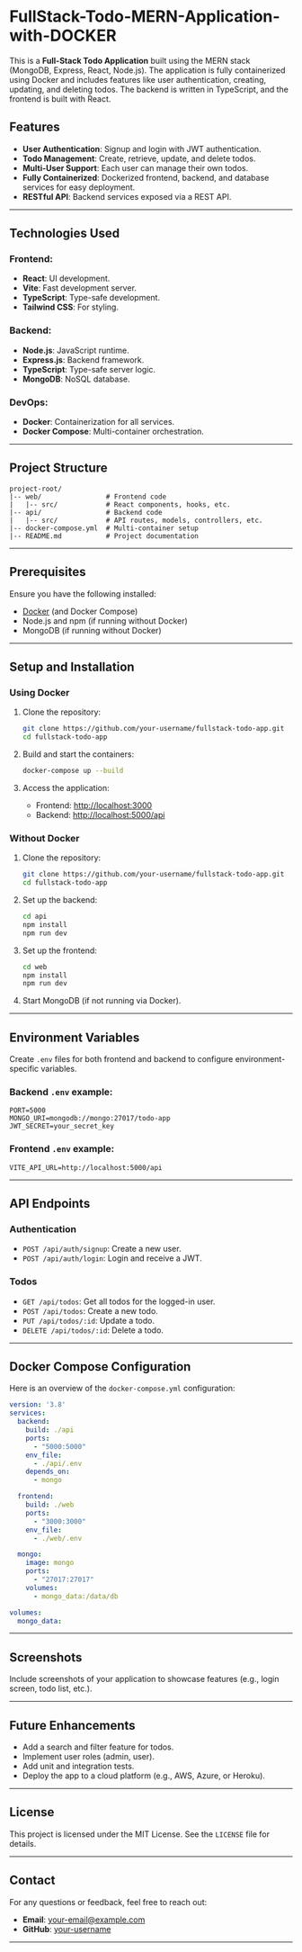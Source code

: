 # FullStack-Todo-MERN-Application-with-DOCKER

This is a **Full-Stack Todo Application** built using the MERN stack (MongoDB, Express, React, Node.js). The application is fully containerized using Docker and includes features like user authentication, creating, updating, and deleting todos. The backend is written in TypeScript, and the frontend is built with React.

## Features

- **User Authentication**: Signup and login with JWT authentication.
- **Todo Management**: Create, retrieve, update, and delete todos.
- **Multi-User Support**: Each user can manage their own todos.
- **Fully Containerized**: Dockerized frontend, backend, and database services for easy deployment.
- **RESTful API**: Backend services exposed via a REST API.

---

## Technologies Used

### Frontend:
- **React**: UI development.
- **Vite**: Fast development server.
- **TypeScript**: Type-safe development.
- **Tailwind CSS**: For styling.

### Backend:
- **Node.js**: JavaScript runtime.
- **Express.js**: Backend framework.
- **TypeScript**: Type-safe server logic.
- **MongoDB**: NoSQL database.

### DevOps:
- **Docker**: Containerization for all services.
- **Docker Compose**: Multi-container orchestration.

---

## Project Structure

```
project-root/
|-- web/                # Frontend code
|   |-- src/            # React components, hooks, etc.
|-- api/                # Backend code
|   |-- src/            # API routes, models, controllers, etc.
|-- docker-compose.yml  # Multi-container setup
|-- README.md           # Project documentation
```

---

## Prerequisites

Ensure you have the following installed:

- [Docker](https://www.docker.com/) (and Docker Compose)
- Node.js and npm (if running without Docker)
- MongoDB (if running without Docker)

---

## Setup and Installation

### Using Docker

1. Clone the repository:
   ```bash
   git clone https://github.com/your-username/fullstack-todo-app.git
   cd fullstack-todo-app
   ```

2. Build and start the containers:
   ```bash
   docker-compose up --build
   ```

3. Access the application:
   - Frontend: [http://localhost:3000](http://localhost:3000)
   - Backend: [http://localhost:5000/api](http://localhost:5000/api)

### Without Docker

1. Clone the repository:
   ```bash
   git clone https://github.com/your-username/fullstack-todo-app.git
   cd fullstack-todo-app
   ```

2. Set up the backend:
   ```bash
   cd api
   npm install
   npm run dev
   ```

3. Set up the frontend:
   ```bash
   cd web
   npm install
   npm run dev
   ```

4. Start MongoDB (if not running via Docker).

---

## Environment Variables

Create `.env` files for both frontend and backend to configure environment-specific variables.

### Backend `.env` example:
```env
PORT=5000
MONGO_URI=mongodb://mongo:27017/todo-app
JWT_SECRET=your_secret_key
```

### Frontend `.env` example:
```env
VITE_API_URL=http://localhost:5000/api
```

---

## API Endpoints

### Authentication
- `POST /api/auth/signup`: Create a new user.
- `POST /api/auth/login`: Login and receive a JWT.

### Todos
- `GET /api/todos`: Get all todos for the logged-in user.
- `POST /api/todos`: Create a new todo.
- `PUT /api/todos/:id`: Update a todo.
- `DELETE /api/todos/:id`: Delete a todo.

---

## Docker Compose Configuration

Here is an overview of the `docker-compose.yml` configuration:

```yaml
version: '3.8'
services:
  backend:
    build: ./api
    ports:
      - "5000:5000"
    env_file:
      - ./api/.env
    depends_on:
      - mongo

  frontend:
    build: ./web
    ports:
      - "3000:3000"
    env_file:
      - ./web/.env

  mongo:
    image: mongo
    ports:
      - "27017:27017"
    volumes:
      - mongo_data:/data/db

volumes:
  mongo_data:
```

---

## Screenshots

Include screenshots of your application to showcase features (e.g., login screen, todo list, etc.).

---

## Future Enhancements

- Add a search and filter feature for todos.
- Implement user roles (admin, user).
- Add unit and integration tests.
- Deploy the app to a cloud platform (e.g., AWS, Azure, or Heroku).

---

## License

This project is licensed under the MIT License. See the `LICENSE` file for details.

---

## Contact

For any questions or feedback, feel free to reach out:
- **Email**: your-email@example.com
- **GitHub**: [your-username](https://github.com/your-username)

---

